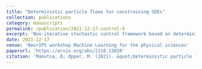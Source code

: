 ```yaml
---
title: "Deterministic particle flows for constraining SDEs"
collection: publications
category: manuscripts
permalink: /publication/2021-12-17-control-4
excerpt: 'Non-iterative stochastic control framework based on deterministic particle dynamics.'
date: 2021-12-17
venue: 'NeurIPS workshop Machine Learning for the physical sciences'
paperurl: 'https://arxiv.org/abs/2110.13020'
citation: 'Maoutsa, D; Opper, M. (2021). &quot;Deterministic particle flows for constraining SDEs.&quot; <i>NeurIPS workshop Machine Learning for the physical sciences</i>. 1(3).'
---
```


